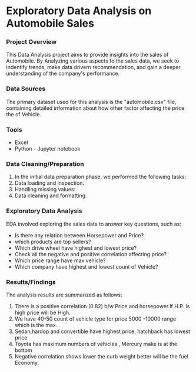 # Exploratory Data Analysis on Automobile Sales

### Project Overview
This Data Analysis project aims to provide insights into the sales of Automobile. By Analyzing various aspects fo the sales data, we seek to indentify trends, make data drivern recommendation, and gain a deeper understanding of the company's performance.

### Data Sources
The primary dataset used for this analysis is the "automobile.csv" file, containing detailed information about how other factor affecting the price the of Vehicle.

### Tools
- Excel
- Python - Jupyter notebook

 ### Data Cleaning/Preparation
1. In the initial data preparation phase, we performed the following tasks:
2. Data loading and inspection.
3. Handling missing values:
4. Data cleaning and formatting.

### Exploratory Data Analysis

EDA involved exploring the sales data to answer key questions, such as:
- Is there any relation between Horsepower and Price?
- which products are top sellers?
- Which drive wheel have highest and lowest price?
- Check all the negative and positive correlation affecting price?
- Which price range have max vehicle?
- Which company have highest and lowest count of Vehicle?

### Results/Findings
  The analysis results are summarized as follows:
  1. There is a positive correlation (0.82) b/w Price and horsepower.If H.P. is high price will be High.
  2. We have 40-50 count of vehicle type  for price 5000 -10000 range which is the max.
  3. Sedan,hardop and convertible have highest price, hatchback has lowest price
  4. Toyota has maximum numbers of vehicles , Mercury make is at the bottom
  5. Negative correlation shows lower the curb weight better  will be the fuel Economy.

